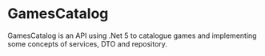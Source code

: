 # GamesCatalog
GamesCatalog is an API using .Net 5 to catalogue games and implementing some concepts of services, DTO and repository.
